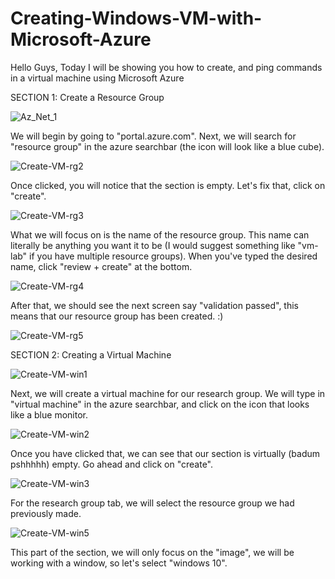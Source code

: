 # Creating-Windows-VM-with-Microsoft-Azure
Hello Guys, Today I will be showing you how to create, and ping commands in a virtual machine using Microsoft Azure

SECTION 1: Create a Resource Group

![Az_Net_1](https://user-images.githubusercontent.com/116504189/198410583-f6f9db82-89ba-4eba-92ff-cb99ffee8281.jpeg)

We will begin by going to "portal.azure.com". Next, we will search for "resource group" in the azure searchbar (the icon will look like a blue cube).

![Create-VM-rg2](https://user-images.githubusercontent.com/116504189/198410787-704b7f7c-5d5e-47bd-b0e7-45dfb9cfd54f.png)

Once clicked, you will notice that the section is empty. Let's fix that, click on "create".

![Create-VM-rg3](https://user-images.githubusercontent.com/116504189/198410887-3ffca5ae-06cd-4576-bb57-b3a890d3b2c9.png)

What we will focus on is the name of the resource group. This name can literally be anything you want it to be (I would suggest something like "vm-lab" if you have multiple resource groups). When you've typed the desired name, click "review + create" at the bottom.

![Create-VM-rg4](https://user-images.githubusercontent.com/116504189/198411157-8bee2b52-4327-4de4-893f-db4030d4aaac.png)

After that, we should see the next screen say "validation passed", this means that our resource group has been created. :)

![Create-VM-rg5](https://user-images.githubusercontent.com/116504189/198411328-9f1e4ba0-ec09-4b74-8db0-2c5c2a68ac50.png)

SECTION 2: Creating a Virtual Machine

![Create-VM-win1](https://user-images.githubusercontent.com/116504189/198411433-dfa57b0d-ba21-4ae5-ad39-0a4040590d76.png)

Next, we will create a virtual machine for our research group. We will type in "virtual machine" in the azure searchbar, and click on the icon that looks like a blue monitor.

![Create-VM-win2](https://user-images.githubusercontent.com/116504189/198411591-afbd537f-84f5-47d8-ab62-777ed9165d16.png)

Once you have clicked that, we can see that our section is virtually (badum pshhhhh) empty. Go ahead and click on "create".

![Create-VM-win3](https://user-images.githubusercontent.com/116504189/198411708-27179017-9131-4739-a993-72efa347dc38.png)

For the research group tab, we will select the resource group we had previously made.

![Create-VM-win5](https://user-images.githubusercontent.com/116504189/198411885-7a3c36d1-b623-4c9a-a0e8-7f50dc06f2dc.png)

This part of the section, we will only focus on the "image", we will be working with a window, so let's select "windows 10".

